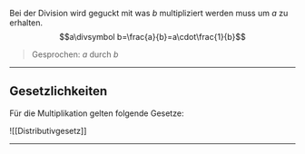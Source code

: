 Bei der Division wird geguckt mit was $b$ multipliziert werden muss um $a$ zu erhalten.
$$a\divsymbol b=\frac{a}{b}=a\cdot\frac{1}{b}$$
>Gesprochen: $a$ durch $b$

---
## Gesetzlichkeiten
Für die Multiplikation gelten folgende Gesetze:

![[Distributivgesetz]]

---